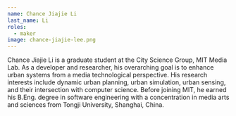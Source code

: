 ```yaml
---
name: Chance Jiajie Li
last_name: Li
roles:
  - maker
image: chance-jiajie-lee.png
---
```

Chance Jiajie Li is a graduate student at the City Science Group, MIT Media Lab. As a developer and researcher, his overarching goal is to enhance urban systems from a media technological perspective. His research interests include dynamic urban planning, urban simulation, urban sensing, and their intersection with computer science. Before joining MIT, he earned his B.Eng. degree in software engineering with a concentration in media arts and sciences from Tongji University, Shanghai, China.